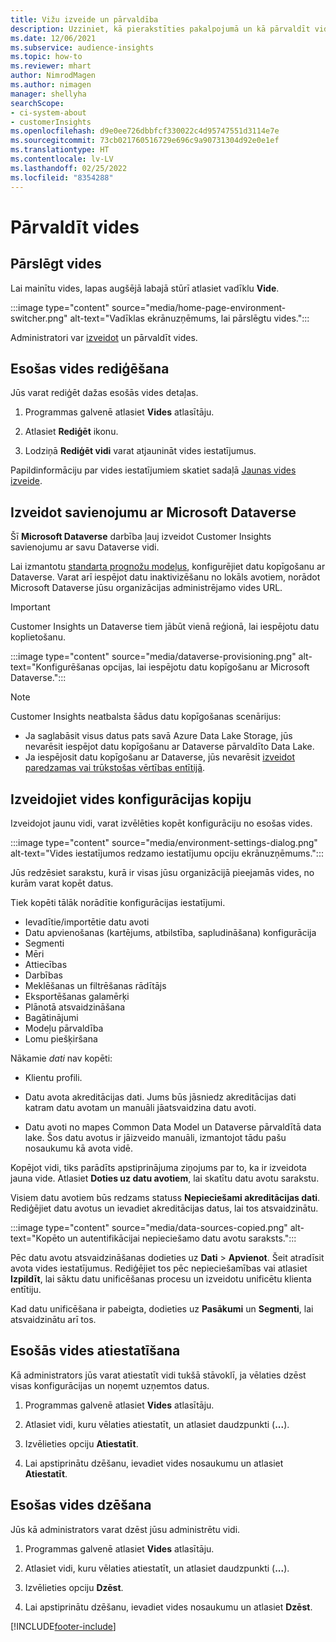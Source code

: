 ```yaml
---
title: Vižu izveide un pārvaldība
description: Uzziniet, kā pierakstīties pakalpojumā un kā pārvaldīt vides.
ms.date: 12/06/2021
ms.subservice: audience-insights
ms.topic: how-to
ms.reviewer: mhart
author: NimrodMagen
ms.author: nimagen
manager: shellyha
searchScope:
- ci-system-about
- customerInsights
ms.openlocfilehash: d9e0ee726dbbfcf330022c4d95747551d3114e7e
ms.sourcegitcommit: 73cb021760516729e696c9a90731304d92e0e1ef
ms.translationtype: HT
ms.contentlocale: lv-LV
ms.lasthandoff: 02/25/2022
ms.locfileid: "8354288"
---
```

# <a name="manage-environments"></a>Pārvaldīt vides



## <a name="switch-environments"></a>Pārslēgt vides

Lai mainītu vides, lapas augšējā labajā stūrī atlasiet vadīklu **Vide**.

:::image type="content" source="media/home-page-environment-switcher.png" alt-text="Vadīklas ekrānuzņēmums, lai pārslēgtu vides.":::

Administratori var [izveidot](create-environment.md) un pārvaldīt vides.

## <a name="edit-an-existing-environment"></a>Esošas vides rediģēšana

Jūs varat rediģēt dažas esošās vides detaļas.

1.  Programmas galvenē atlasiet **Vides** atlasītāju.

2.  Atlasiet **Rediģēt** ikonu.

3. Lodziņā **Rediģēt vidi** varat atjaunināt vides iestatījumus.

Papildinformāciju par vides iestatījumiem skatiet sadaļā [Jaunas vides izveide](create-environment.md).

## <a name="connect-to-microsoft-dataverse"></a>Izveidot savienojumu ar Microsoft Dataverse
   
Šī **Microsoft Dataverse** darbība ļauj izveidot Customer Insights savienojumu ar savu Dataverse vidi.

Lai izmantotu [standarta prognožu modeļus](predictions-overview.md#out-of-box-models), konfigurējiet datu kopīgošanu ar Dataverse. Varat arī iespējot datu inaktivizēšanu no lokāls avotiem, norādot Microsoft Dataverse jūsu organizācijas administrējamo vides URL.

> [!IMPORTANT]
> Customer Insights un Dataverse tiem jābūt vienā reģionā, lai iespējotu datu koplietošanu.

:::image type="content" source="media/dataverse-provisioning.png" alt-text="Konfigurēšanas opcijas, lai iespējotu datu kopīgošanu ar Microsoft Dataverse.":::

> [!NOTE]
> Customer Insights neatbalsta šādus datu kopīgošanas scenārijus:
> - Ja saglabāsit visus datus pats savā Azure Data Lake Storage, jūs nevarēsit iespējot datu kopīgošanu ar Dataverse pārvaldīto Data Lake.
> - Ja iespējosit datu kopīgošanu ar Dataverse, jūs nevarēsit [izveidot paredzamas vai trūkstošas vērtības entītijā](predictions.md).

## <a name="copy-the-environment-configuration"></a>Izveidojiet vides konfigurācijas kopiju

Izveidojot jaunu vidi, varat izvēlēties kopēt konfigurāciju no esošas vides. 

:::image type="content" source="media/environment-settings-dialog.png" alt-text="Vides iestatījumos redzamo iestatījumu opciju ekrānuzņēmums.":::

Jūs redzēsiet sarakstu, kurā ir visas jūsu organizācijā pieejamās vides, no kurām varat kopēt datus.

Tiek kopēti tālāk norādītie konfigurācijas iestatījumi.

- Ievadītie/importētie datu avoti
- Datu apvienošanas (kartējums, atbilstība, sapludināšana) konfigurācija
- Segmenti
- Mēri
- Attiecības
- Darbības
- Meklēšanas un filtrēšanas rādītājs
- Eksportēšanas galamērķi
- Plānotā atsvaidzināšana
- Bagātinājumi
- Modeļu pārvaldība
- Lomu piešķiršana

Nākamie *dati* nav kopēti:

- Klientu profili.
- Datu avota akreditācijas dati. Jums būs jāsniedz akreditācijas dati katram datu avotam un manuāli jāatsvaidzina datu avoti.

- Datu avoti no mapes Common Data Model un Dataverse pārvaldītā data lake. Šos datu avotus ir jāizveido manuāli, izmantojot tādu pašu nosaukumu kā avota vidē.

Kopējot vidi, tiks parādīts apstiprinājuma ziņojums par to, ka ir izveidota jauna vide. Atlasiet **Doties uz datu avotiem**, lai skatītu datu avotu sarakstu.

Visiem datu avotiem būs redzams statuss **Nepieciešami akreditācijas dati**. Rediģējiet datu avotus un ievadiet akreditācijas datus, lai tos atsvaidzinātu.

:::image type="content" source="media/data-sources-copied.png" alt-text="Kopēto un autentifikācijai nepieciešamo datu avotu saraksts.":::

Pēc datu avotu atsvaidzināšanas dodieties uz **Dati** > **Apvienot**. Šeit atradīsit avota vides iestatījumus. Rediģējiet tos pēc nepieciešamības vai atlasiet **Izpildīt**, lai sāktu datu unificēšanas procesu un izveidotu unificētu klienta entītiju.

Kad datu unificēšana ir pabeigta, dodieties uz **Pasākumi** un **Segmenti**, lai atsvaidzinātu arī tos.

## <a name="reset-an-existing-environment"></a>Esošās vides atiestatīšana

Kā administrators jūs varat atiestatīt vidi tukšā stāvoklī, ja vēlaties dzēst visas konfigurācijas un noņemt uzņemtos datus.

1.  Programmas galvenē atlasiet **Vides** atlasītāju. 

2.  Atlasiet vidi, kuru vēlaties atiestatīt, un atlasiet daudzpunkti (**...**). 

3. Izvēlieties opciju **Atiestatīt**. 

4.  Lai apstiprinātu dzēšanu, ievadiet vides nosaukumu un atlasiet **Atiestatīt**.

## <a name="delete-an-existing-environment"></a>Esošas vides dzēšana

Jūs kā administrators varat dzēst jūsu administrētu vidi.

1.  Programmas galvenē atlasiet **Vides** atlasītāju.

2.  Atlasiet vidi, kuru vēlaties atiestatīt, un atlasiet daudzpunkti (**...**). 

3. Izvēlieties opciju **Dzēst**. 

4.  Lai apstiprinātu dzēšanu, ievadiet vides nosaukumu un atlasiet **Dzēst**.


[!INCLUDE[footer-include](../includes/footer-banner.md)]
